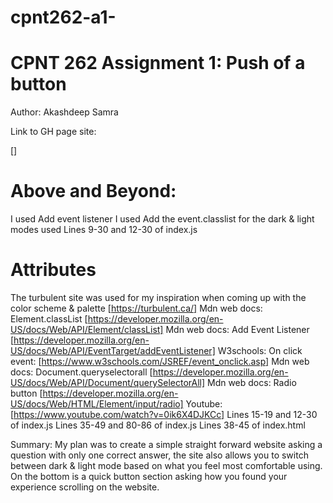# cpnt262-a1-

# CPNT 262 Assignment 1: Push of a button

Author: Akashdeep Samra

Link to GH page site:

[]

# Above and Beyond:
I used Add event listener 
I used Add the event.classlist for the dark & light modes used
Lines 9-30 and 12-30 of index.js 


# Attributes
The turbulent site was used for my inspiration when coming up with the color scheme & palette [https://turbulent.ca/] 
Mdn web docs: Element.classList [https://developer.mozilla.org/en-US/docs/Web/API/Element/classList]
Mdn web docs: Add Event Listener [https://developer.mozilla.org/en-US/docs/Web/API/EventTarget/addEventListener]
W3schools: On click event: [https://www.w3schools.com/JSREF/event_onclick.asp]
Mdn web docs: Document.queryselectorall [https://developer.mozilla.org/en-US/docs/Web/API/Document/querySelectorAll]
Mdn web docs: Radio button [https://developer.mozilla.org/en-US/docs/Web/HTML/Element/input/radio]
Youtube: [https://www.youtube.com/watch?v=0ik6X4DJKCc]
Lines 15-19 and 12-30 of index.js 
Lines 35-49 and 80-86 of index.js
Lines 38-45 of index.html

Summary:
My plan was to create a simple straight forward website asking a question with only one correct answer, the site also allows you to switch between dark & light mode based on what you feel most comfortable using. On the bottom is a quick button section asking how you found your experience scrolling on the website.
